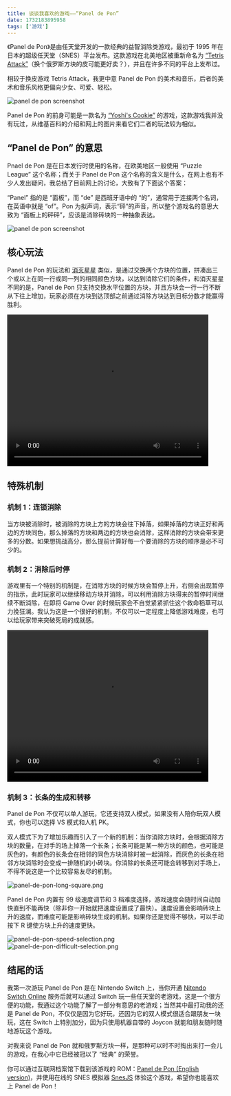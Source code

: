 ```yaml
---
title: 谈谈我喜欢的游戏——“Panel de Pon”
date: 1732183895958
tags: ['游戏']
---
```


《Panel de Pon》是由任天堂开发的一款经典的益智消除类游戏，最初于 1995 年在日本的超级任天堂（SNES）平台发布。这款游戏在北美地区被重新命名为 [“Tetris Attack”](https://en.wikipedia.org/wiki/Tetris_Attack)（换个俄罗斯方块的皮可能更好卖？），并且在许多不同的平台上发布过。

相较于换皮游戏 Tetris Attack，我更中意 Panel de Pon 的美术和音乐，后者的美术和音乐风格更偏向少女、可爱、轻松。

![panel de pon screenshot](/images/panel-de-pon-first-view.png)

Panel de Pon 的前身可能是一款名为 [“Yoshi's Cookie”](https://en.wikipedia.org/wiki/Yoshi%27s_Cookie) 的游戏，这款游戏我并没有玩过，从维基百科的介绍和网上的图片来看它们二者的玩法较为相似。

## “Panel de Pon” 的意思

Pnael de Pon 是在日本发行时使用的名称，在欧美地区一般使用 “Puzzle League” 这个名称；而关于 Panel de Pon 这个名称的含义是什么，在网上也有不少人发出疑问，我总结了目前网上的讨论，大致有了下面这个答案：

“Panel” 指的是 “面板”，而 “de” 是西班牙语中的 “的”，通常用于连接两个名词，在英语中就是 “of”。Pon 为拟声词，表示“砰”的声音，所以整个游戏名的意思大致为 “面板上的砰砰”，应该是消除砖块的一种抽象表达。

![panel de pon screenshot](/images/panel-de-pon-playing-view.png)

## 核心玩法

Panel de Pon 的玩法和 [消灭星星](https://baike.baidu.com/item/%E6%B6%88%E7%81%AD%E6%98%9F%E6%98%9F/9963893) 类似，是通过交换两个方块的位置，拼凑出三个或以上在同一行或同一列的相同颜色方块，以达到消除它们的条件，和消灭星星不同的是，Panel de Pon 只支持交换水平位置的方块，并且方块会一行一行不断从下往上增加，玩家必须在方块到达顶部之前通过消除方块达到目标分数才能赢得胜利。

<video class=" max-w-full mx-auto my-12 " width="468" height="352" preload="auto" controls>
  <source src="/videos/panel-de-pon-screencast-1.webm" type="video/webm">
</video>

## 特殊机制

### 机制 1：连锁消除

当方块被消除时，被消除的方块上方的方块会往下掉落，如果掉落的方块正好和两边的方块同色，那么掉落的方块和两边的方块也会消除，这样消除的方块会带来更多的分数。如果想挑战高分，那么提前计算好每一个要消除的方块的顺序是必不可少的。

### 机制 2：消除后时停

游戏里有一个特别的机制是，在消除方块的时候方块会暂停上升，右侧会出现暂停的指示，此时玩家可以继续移动方块并消除，可以利用消除方块得来的暂停时间继续不断消除，在即将 Game Over 的时候玩家会不自觉紧紧抓住这个救命稻草可以力挽狂澜。我认为这是一个很好的机制，不仅可以一定程度上降低游戏难度，也可以给玩家带来突破死局的成就感。

<video class=" max-w-full mx-auto my-12 " width="468" height="352" preload="auto" controls>
  <source src="/videos/panel-de-pon-screencast-2.webm" type="video/webm">
</video>

### 机制 3：长条的生成和转移

Panel de Pon 不仅可以单人游玩，它还支持双人模式，如果没有人陪你玩双人模式，你也可以选择 VS 模式和人机 PK。

双人模式下为了增加乐趣而引入了一个新的机制：当你消除方块时，会根据消除方块的数量，在对手的场上掉落一个长条；长条可能是某一种方块的颜色，也可能是灰色的，有颜色的长条会在相邻的同色方块消除时被一起消除，而灰色的长条在相邻方块消除时会变成一排随机的小砖块。你消除的长条还可能会转移到对手场上，不得不说这是一个比较容易友尽的机制。

![panel-de-pon-long-square.png](/images/panel-de-pon-long-square.png)

Panel de Pon 内置有 99 级速度调节和 3 档难度选择，游戏速度会随时间自动加快直到不能再快（除非你一开始就把速度设置成了最快）。速度设置会影响砖块上升的速度，而难度可能是影响砖块生成的机制。如果你还是觉得不够快，可以手动按下 R 键使方块上升的速度更快。

<div class="flex flex-row">
  <div class="flex-1">
    <img alt="panel-de-pon-speed-selection.png" src="/images/panel-de-pon-speed-selection.png">
  </div>
  <div class="flex-1">
    <img alt="panel-de-pon-difficult-selection.png" src="/images/panel-de-pon-difficult-selection.png">
  </div>
</div>

## 结尾的话

我第一次游玩 Panel de Pon 是在 Nintendo Switch 上，当你开通 [Nitendo Switch Online](https://www.nintendo.com/us/switch/online/) 服务后就可以通过 Switch 玩一些任天堂的老游戏，这是一个很方便的功能，我通过这个功能了解了一部分有意思的老游戏；当然其中最打动我的还是 Panel de Pon，不仅仅是因为它好玩，还因为它的双人模式很适合跟朋友一块玩，这在 Switch 上特别加分，因为只使用机器自带的 Joycon 就能和朋友随时随地游玩这个游戏。

对我来说 Panel de Pon 就和俄罗斯方块一样，是那种可以时不时掏出来打一会儿的游戏，在我心中它已经被冠以了 “经典” 的荣誉。

你可以通过互联网档案馆下载到该游戏的 ROM：[Panel de Pon (English version)](https://archive.org/details/panel-de-pon-english)，并使用在线的 SNES 模拟器 [SnesJS](https://angelo-wf.github.io/SnesJs/) 体验这个游戏，希望你也能喜欢上 Panel de Pon！

